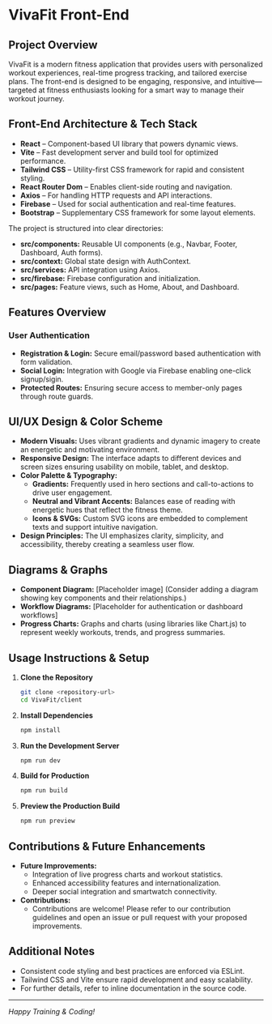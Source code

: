 # VivaFit Front-End

## Project Overview
VivaFit is a modern fitness application that provides users with personalized workout experiences, real-time progress tracking, and tailored exercise plans. The front-end is designed to be engaging, responsive, and intuitive—targeted at fitness enthusiasts looking for a smart way to manage their workout journey.

## Front-End Architecture & Tech Stack
- **React** – Component-based UI library that powers dynamic views.
- **Vite** – Fast development server and build tool for optimized performance.
- **Tailwind CSS** – Utility-first CSS framework for rapid and consistent styling.
- **React Router Dom** – Enables client-side routing and navigation.
- **Axios** – For handling HTTP requests and API interactions.
- **Firebase** – Used for social authentication and real-time features.
- **Bootstrap** – Supplementary CSS framework for some layout elements.

The project is structured into clear directories:
- **src/components:** Reusable UI components (e.g., Navbar, Footer, Dashboard, Auth forms).
- **src/context:** Global state design with AuthContext.
- **src/services:** API integration using Axios.
- **src/firebase:** Firebase configuration and initialization.
- **src/pages:** Feature views, such as Home, About, and Dashboard.

## Features Overview

### User Authentication
- **Registration & Login:** Secure email/password based authentication with form validation.
- **Social Login:** Integration with Google via Firebase enabling one-click signup/sigin.
- **Protected Routes:** Ensuring secure access to member-only pages through route guards.

## UI/UX Design & Color Scheme
- **Modern Visuals:** Uses vibrant gradients and dynamic imagery to create an energetic and motivating environment.
- **Responsive Design:** The interface adapts to different devices and screen sizes ensuring usability on mobile, tablet, and desktop.
- **Color Palette & Typography:** 
  - **Gradients:** Frequently used in hero sections and call-to-actions to drive user engagement.
  - **Neutral and Vibrant Accents:** Balances ease of reading with energetic hues that reflect the fitness theme.
  - **Icons & SVGs:** Custom SVG icons are embedded to complement texts and support intuitive navigation.
- **Design Principles:** The UI emphasizes clarity, simplicity, and accessibility, thereby creating a seamless user flow.

## Diagrams & Graphs
- **Component Diagram:** [Placeholder image] (Consider adding a diagram showing key components and their relationships.)
- **Workflow Diagrams:** [Placeholder for authentication or dashboard workflows]
- **Progress Charts:** Graphs and charts (using libraries like Chart.js) to represent weekly workouts, trends, and progress summaries.

## Usage Instructions & Setup
1. **Clone the Repository**
   ```bash
   git clone <repository-url>
   cd VivaFit/client
   ```
2. **Install Dependencies**
   ```bash
   npm install
   ```
3. **Run the Development Server**
   ```bash
   npm run dev
   ```
4. **Build for Production**
   ```bash
   npm run build
   ```
5. **Preview the Production Build**
   ```bash
   npm run preview
   ```

## Contributions & Future Enhancements
- **Future Improvements:**
  - Integration of live progress charts and workout statistics.
  - Enhanced accessibility features and internationalization.
  - Deeper social integration and smartwatch connectivity.
- **Contributions:**
  - Contributions are welcome! Please refer to our contribution guidelines and open an issue or pull request with your proposed improvements.

## Additional Notes
- Consistent code styling and best practices are enforced via ESLint.
- Tailwind CSS and Vite ensure rapid development and easy scalability.
- For further details, refer to inline documentation in the source code.

--- 

*Happy Training & Coding!*
